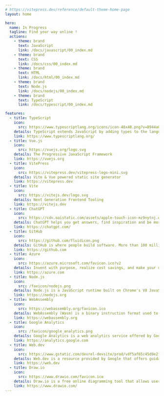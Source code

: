 ```yaml
---
# https://vitepress.dev/reference/default-theme-home-page
layout: home

hero:
  name: In Progress
  tagline: Find your way online !
  actions:
    - theme: brand
      text: JavaScript
      link: /docs/javascript/00_index.md
    - theme: brand
      text: CSS
      link: /docs/css/00_index.md
    - theme: brand
      text: HTML
      link: /docs/html/00_index.md
    - theme: brand
      text: Node.js
      link: /docs/nodejs/00_index.md
    - theme: brand
      text: TypeScript
      link: /docs/typescript/00_index.md

features:
  - title: TypeScript
    icon:
      src: https://www.typescriptlang.org/icons/icon-48x48.png?v=8944a05a8b601855de116c8a56d3b3ae
    details: TypeScript extends JavaScript by adding types to the language. TypeScript speeds up your development experience by catching errors and providing fixes before you even run your code.
    link: https://www.typescriptlang.org/
  - title: Vue.js
    icon:
      src: https://vuejs.org/logo.svg
    details: The Progressive JavaScript Framework
    link: https://vuejs.org
  - title: VitePress
    icon:
      src: https://vitepress.dev/vitepress-logo-mini.svg
    details: Vite & Vue powered static site generator
    link: https://vitepress.dev
  - title: Vite
    icon:
      src: https://vitejs.dev/logo.svg
    details: Next Generation Frontend Tooling
    link: https://vitejs.dev
  - title: ChatGPT
    icon:
      src: https://cdn.oaistatic.com/assets/apple-touch-icon-mz9nytnj.webp
    details: ChatGPT helps you get answers, find inspiration and be more productive. It is free to use and easy to try. Just ask and ChatGPT can help with writing, learning, brainstorming and more.
    link: https://chatgpt.com/
  - title: GitHub
    icon:
      src: https://github.com/fluidicon.png
    details: GitHub is where people build software. More than 100 million people use GitHub to discover, fork, and contribute to over 420 million projects.
    link: https://github.com
  - title: Azure
    icon:
      src: https://azure.microsoft.com/favicon.ico?v2
    details: Invent with purpose, realize cost savings, and make your organization more efficient with Microsoft Azure’s open and flexible cloud computing platform.
    link: https://azure.com 
  - title: Node.js
    icon:
      src: /favicon/nodejs.png
    details: Node.js is a JavaScript runtime built on Chrome's V8 JavaScript engine.
    link: https://nodejs.org  
  - title: WebAssembly
    icon:
      src: https://webassembly.org/favicon.ico
    details: WebAssembly (Wasm) is a binary instruction format used to run high-performance applications in modern web browsers.
    link: https://webassembly.org
  - title: Google Analytics
    icon:
      src: /favicon/google_analytics.png
    details: Google Analytics is a web analytics service offered by Google that tracks and reports website traffic and user behavior.
    link: https://analytics.google.com
  - title: Web.dev
    icon:
      src: https://www.gstatic.com/devrel-devsite/prod/vdf5af65c45d9e2fdd493c581ff01cb1d11a21b4420a9fcc957400a26863da9d2/web/images/touchicon-180.png
    details: Web.dev is a resource provided by Google that offers guidance and best practices for building modern web experiences that work on any browser.
    link: https://web.dev
  - title: Draw.io
    icon:
      src: https://www.drawio.com/favicon.ico
    details: Draw.io is a free online diagramming tool that allows users to create flowcharts, network diagrams, UML diagrams, and other types of visual representations.
    link: https://www.drawio.com/
---
```


